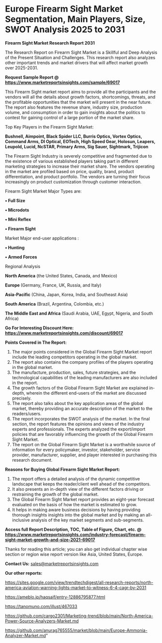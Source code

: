 # Europe Firearm Sight Market Segmentation, Main Players, Size, SWOT Analysis 2025 to 2031

<strong>Firearm Sight Market Research Report 2031</strong>

The Research Report on Firearm Sight Market is a Skillful and Deep Analysis of the Present Situation and Challenges. This research report also analyzes other important trends and market drivers that will affect market growth over 2025-2031.

<strong>Request Sample Report @ <a href=https://www.marketreportsinsights.com/sample/69017>https://www.marketreportsinsights.com/sample/69017</a></strong>

This Firearm Sight market report aims to provide all the participants and the vendors will all the details about growth factors, shortcomings, threats, and the profitable opportunities that the market will present in the near future. The report also features the revenue share, industry size, production volume, and consumption in order to gain insights about the politics to contest for gaining control of a large portion of the market share.

Top Key Players in the Firearm Sight Market:

<strong>Bushnell, Aimpoint, Black Spider LLC, Burris Optics, Vortex Optics, Command Arms, DI Optical, EOTech, High Speed Gear, Holosun, Leapers, Leupold, Lucid, NcSTAR, Primary Arms, Sig Sauer, Sightmark, Trijicon</strong>

The Firearm Sight Industry is severely competitive and fragmented due to the existence of various established players taking part in different marketing strategies to increase their market share. The vendors operating in the market are profiled based on price, quality, brand, product differentiation, and product portfolio. The vendors are turning their focus increasingly on product customization through customer interaction.

Firearm Sight Market Major Types are:

<strong>• Full Size

• Microdots

• Mini Reflex

• Firearm Sight</strong>

Market Major end-user applications :

<strong>• Hunting

• Armed Forces</strong>

Regional Analysis

</u><strong><b>North America</b></strong> (the United States, Canada, and Mexico)

<strong><b>Europe </b></strong>(Germany, France, UK, Russia, and Italy)

<strong><b>Asia-Pacific</b></strong> (China, Japan, Korea, India, and Southeast Asia)

<strong><b>South America</b></strong> (Brazil, Argentina, Colombia, etc.)

<strong><b>The Middle East and Africa</b></strong> (Saudi Arabia, UAE, Egypt, Nigeria, and South Africa)

<strong>Go For Interesting Discount Here: <a href=https://www.marketreportsinsights.com/discount/69017>https://www.marketreportsinsights.com/discount/69017</a></strong>

<strong>Points Covered in The Report:</strong>
<ol>
  <li>The major points considered in the Global Firearm Sight Market report include the leading competitors operating in the global market.</li>
  <li>The report also contains the company profiles of the players operating in the global market.</li>
  <li>The manufacture, production, sales, future strategies, and the technological capabilities of the leading manufacturers are also included in the report.</li>
  <li>The growth factors of the Global Firearm Sight Market are explained in-depth, wherein the different end-users of the market are discussed precisely.</li>
  <li>The report also talks about the key application areas of the global market, thereby providing an accurate description of the market to the readers/users.</li>
  <li>The report incorporates the SWOT analysis of the market. In the final section, the report features the opinions and views of the industry experts and professionals. The experts analyzed the export/import policies that are favorably influencing the growth of the Global Firearm Sight Market.</li>
  <li>The report on the Global Firearm Sight Market is a worthwhile source of information for every policymaker, investor, stakeholder, service provider, manufacturer, supplier, and player interested in purchasing this research document.</li>
</ol>
<strong>Reasons for Buying Global Firearm Sight Market Report:</strong>

<ol>
  <li>The report offers a detailed analysis of the dynamic competitive landscape that keeps the reader/client well ahead of the competitors.</li>
  <li>It also presents an in-depth view of the different factors driving or restraining the growth of the global market.</li>
  <li>The Global Firearm Sight Market report provides an eight-year forecast evaluated on the basis of how the market is estimated to grow.</li>
  <li>It helps in making aware business decisions by having providing thorough insights insights into the global market and by making an all-inclusive analysis of the key market segments and sub-segments.</li>
</ol>
<strong>Access full Report Description, TOC, Table of Figure, Chart, etc. @ <a href=https://www.marketreportsinsights.com/industry-forecast/firearm-sight-market-growth-and-size-2021-69017>https://www.marketreportsinsights.com/industry-forecast/firearm-sight-market-growth-and-size-2021-69017</a></strong>


Thanks for reading this article; you can also get individual chapter wise section or region wise report version like Asia, United States, Europe.

<strong>Contact Us:</strong>
sales@marketreportsinsights.com

<strong>Our other reports:</strong>

<a href=https://sites.google.com/view/trendtechdigest/all-research-reports/north-america-aviation-warning-lights-market-to-witness-6-4-cagr-by-2031>https://sites.google.com/view/trendtechdigest/all-research-reports/north-america-aviation-warning-lights-market-to-witness-6-4-cagr-by-2031</a>

<a href=https://ameblo.jp/haqsaif/entry-12886795877.html>https://ameblo.jp/haqsaif/entry-12886795877.html</a>

<a href=https://tanomuno.com/illust/467033>https://tanomuno.com/illust/467033</a>

<a href=https://github.com/cargo2301/Marketing-trend/blob/main/North-America-Power-Source-Analyzers-Market.md>https://github.com/cargo2301/Marketing-trend/blob/main/North-America-Power-Source-Analyzers-Market.md</a>

<a href=https://github.com/anurag765555/market/blob/main/Europe-Ammonia-Analyzer-Market.md>https://github.com/anurag765555/market/blob/main/Europe-Ammonia-Analyzer-Market.md</a>"
